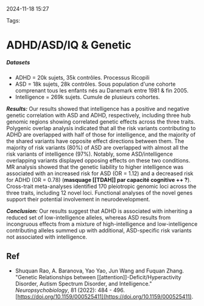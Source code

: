 2024-11-18 15:27


Tags:

# ADHD/ASD/IQ & Genetic 

##### Datasets
 - ADHD = 20k sujets, 35k contrôles. Processus Ricopili 
 - ASD = 18k sujets, 28k contrôles. Sous population d'une cohorte comprenant tous les enfants nés au Danemark entre 1981  & fin 2005.
 - Intelligence = 269k sujets. Cumule de plusieurs cohortes.
 
 **_Results:_** Our results showed that intelligence has a positive and negative genetic correlation with ASD and ADHD, respectively, including three hub genomic regions showing correlated genetic effects across the three traits. Polygenic overlap analysis indicated that all the risk variants contributing to ADHD are overlapped with half of those for intelligence, and the majority of the shared variants have opposite effect directions between them. The majority of risk variants (80%) of ASD are overlapped with almost all the risk variants of intelligence (97%). Notably, some ASD/intelligence overlapping variants displayed opposing effects on these two conditions. MR analysis showed that the genetic liability to higher intelligence was associated with an increased risk for ASD (OR = 1.12) and a decreased risk for ADHD (OR = 0.78) (**masquage [[TDAH]] par capacité cognitive ++ ?**). Cross-trait meta-analyses identified 170 pleiotropic genomic loci across the three traits, including 12 novel loci. Functional analyses of the novel genes support their potential involvement in neurodevelopment.
  
 **_Conclusion:_** Our results suggest that ADHD is associated with inheriting a reduced set of low-intelligence alleles, whereas ASD results from incongruous effects from a mixture of high-intelligence and low-intelligence contributing alleles summed up with additional, ASD-specific risk variants not associated with intelligence. 

## Ref

 - Shuquan Rao, A. Baranova, Yao Yao, Jun Wang and Fuquan Zhang. "Genetic Relationships between [[attention]]-Deficit/Hyperactivity Disorder, Autism Spectrum Disorder, and Intelligence." _Neuropsychobiology_, 81 (2022): 484 - 496. [https://doi.org/10.1159/000525411](https://doi.org/10.1159/000525411).
